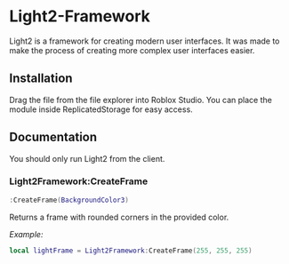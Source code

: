 # Light2-Framework
Light2 is a framework for creating modern user interfaces. It was made to make the process of creating more complex user interfaces easier.
## Installation 
Drag the file from the file explorer into Roblox Studio. You can place the module inside ReplicatedStorage for easy access.
## Documentation 
You should only run Light2 from the client.
### Light2Framework:CreateFrame
```lua
:CreateFrame(BackgroundColor3)
```
Returns a frame with rounded corners in the provided color.

*Example:*
```lua
local lightFrame = Light2Framework:CreateFrame(255, 255, 255)
```
